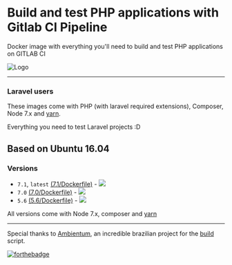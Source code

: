 # Build and test PHP applications with Gitlab CI Pipeline

Docker image with everything you'll need to build and test PHP applications on GITLAB CI

![Logo](https://raw.githubusercontent.com/edbizarro/gitlab-ci-pipeline-php/master/gitlab-ci-pipeline-php.png)

---

### Laravel users

These images come with PHP (with laravel required extensions), Composer, Node 7.x and [yarn](https://yarnpkg.com).

Everything you need to test Laravel projects :D

## Based on Ubuntu 16.04

### Versions

- ```7.1```, ```latest``` [(7.1/Dockerfile)](https://github.com/edbizarro/gitlab-ci-pipeline-php/blob/master/php/7.1/Dockerfile) - [![](https://images.microbadger.com/badges/image/edbizarro/gitlab-ci-pipeline-php.svg)](https://microbadger.com/images/edbizarro/gitlab-ci-pipeline-php "Get your own image badge on microbadger.com")
- ```7.0``` [(7.0/Dockerfile)](https://github.com/edbizarro/gitlab-ci-pipeline-php/blob/master/php/7.0/Dockerfile) - [![](https://images.microbadger.com/badges/image/edbizarro/gitlab-ci-pipeline-php:7.0.svg)](https://microbadger.com/images/edbizarro/gitlab-ci-pipeline-php:7.0 "Get your own image badge on microbadger.com")
- ```5.6``` [(5.6/Dockerfile)](https://github.com/edbizarro/gitlab-ci-pipeline-php/blob/master/php/5.6/Dockerfile) -  [![](https://images.microbadger.com/badges/image/edbizarro/gitlab-ci-pipeline-php:5.6.svg)](https://microbadger.com/images/edbizarro/gitlab-ci-pipeline-php:5.6 "Get your own image badge on microbadger.com")


All versions come with Node 7.x, composer and [yarn](https://yarnpkg.com)

---


Special thanks to [Ambientum](https://github.com/codecasts/ambientum), an incredible brazilian project for the [build](https://github.com/codecasts/ambientum/blob/master/build.sh) script.

[![forthebadge](http://forthebadge.com/images/badges/built-by-developers.svg)](http://forthebadge.com)
